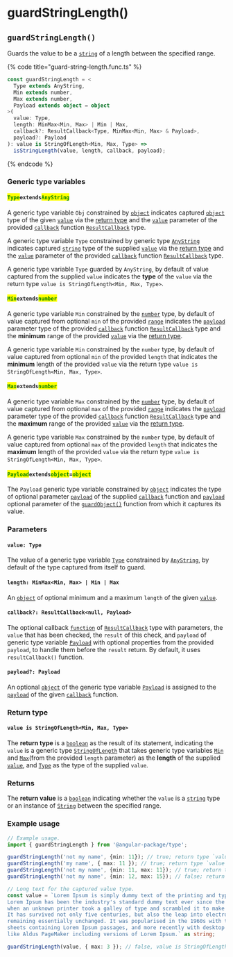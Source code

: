 # guardStringLength()

## `guardStringLength()`

Guards the value to be a [`string`](https://developer.mozilla.org/en-US/docs/Web/JavaScript/Reference/Global\_Objects/String) of a length between the specified range.

{% code title="guard-string-length.func.ts" %}
```typescript
const guardStringLength = <
  Type extends AnyString,
  Min extends number,
  Max extends number,
  Payload extends object = object
>(
  value: Type,
  length: MinMax<Min, Max> | Min | Max,
  callback?: ResultCallback<Type, MinMax<Min, Max> & Payload>,
  payload?: Payload
): value is StringOfLength<Min, Max, Type> =>
  isStringLength(value, length, callback, payload);
```
{% endcode %}

### Generic type variables

#### <mark style="color:green;">**`Type`**</mark>**`extends`**<mark style="color:green;">**`AnyString`**</mark>

A generic type variable `Obj` constrained by [`object`](https://developer.mozilla.org/en-US/docs/Web/JavaScript/Reference/Global\_Objects/Object) indicates captured [`object`](https://developer.mozilla.org/en-US/docs/Web/JavaScript/Reference/Global\_Objects/Object) type of the given [`value`](guardstringlength.md#value-type) via the [return type](guardstringlength.md#return-type) and the [`value`](../types/resultcallback.md#value-value) parameter of the provided [`callback`](guardstringlength.md#callback-resultcallback-less-than-bigint-payload-greater-than) function [`ResultCallback`](../types/resultcallback.md) type.

A generic type variable `Type` constrained by generic type [`AnyString`](../types/anystring.md) indicates captured [`string`](https://www.typescriptlang.org/docs/handbook/basic-types.html#string) type of the supplied [`value`](guardstringlength.md#value-type) via the [return type](guardstringlength.md#return-type) and the [`value`](../types/resultcallback.md#value-value) parameter of the provided [`callback`](guardstringlength.md#callback-resultcallback-less-than-bigint-payload-greater-than) function [`ResultCallback`](../types/resultcallback.md) type.



A generic type variable `Type` guarded by `AnyString`, by default of value captured from the supplied `value` indicates the **type** of the `value` via the return type `value is StringOfLength<Min, Max, Type>`.

#### <mark style="color:green;">**`Min`**</mark>**`extends`**<mark style="color:green;">**`number`**</mark>

A generic type variable `Min` constrained by the [`number`](https://www.typescriptlang.org/docs/handbook/basic-types.html#number) type, by default of value captured from optional `min` of the provided [`range`](guardstringlength.md#range-minmax-less-than-min-max-greater-than) indicates the [`payload`](../types/resultcallback.md#payload-payload) parameter type of the provided [`callback`](guardstringlength.md#callback-resultcallback-less-than-type-payload-greater-than) function [`ResultCallback`](../types/resultcallback.md) type and the **minimum** range of the provided [`value`](guardstringlength.md#value-type) via the [return type](guardstringlength.md#return-type).

A generic type variable `Min` constrained by the `number` type, by default of value captured from optional `min` of the provided `length` that indicates the **minimum** length of the provided `value` via the return type `value is StringOfLength<Min, Max, Type>`.

#### <mark style="color:green;">**`Max`**</mark>**`extends`**<mark style="color:green;">**`number`**</mark>

A generic type variable `Max` constrained by the [`number`](https://www.typescriptlang.org/docs/handbook/basic-types.html#number) type, by default of value captured from optional `max` of the provided [`range`](guardstringlength.md#range-minmax-less-than-min-max-greater-than) indicates the [`payload`](../types/resultcallback.md#payload-payload) parameter type of the provided [`callback`](guardstringlength.md#callback-resultcallback-less-than-type-payload-greater-than) function [`ResultCallback`](../types/resultcallback.md) type and the **maximum** range of the provided [`value`](guardstringlength.md#value-type) via the [return type](guardstringlength.md#return-type).

A generic type variable `Max` constrained by the `number` type, by default of value captured from optional `max` of the provided `length` that indicates the **maximum** length of the provided `value` via the return type `value is StringOfLength<Min, Max, Type>`.

#### <mark style="color:green;">**`Payload`**</mark>**`extends`**<mark style="color:green;">**`object`**</mark>**`=`**<mark style="color:green;">**`object`**</mark>

The `Payload` generic type variable constrained by [`object`](https://www.typescriptlang.org/docs/handbook/basic-types.html#object) indicates the type of optional parameter [`payload`](../types/resultcallback.md#payload-payload) of the supplied [`callback`](guardstringlength.md#callback-resultcallback-less-than-type-payload-greater-than) function and [`payload`](guardstringlength.md#payload-payload) optional parameter of the [`guardObject()`](guardstringlength.md#guardobject) function from which it captures its value.

### Parameters

#### `value: Type`

The value of a generic type variable [`Type`](guardstringlength.md#typeextendsanystring) constrained by [`AnyString`](../types/anystring.md), by default of the type captured from itself to guard.

#### `length: MinMax<Min, Max> | Min | Max`

An [`object`](https://developer.mozilla.org/en-US/docs/Web/JavaScript/Reference/Global\_Objects/Object) of optional minimum and a maximum `length` of the given [`value`](guardstringlength.md#value-type).

#### `callback?: ResultCallback<null, Payload>`

The optional callback [`function`](https://developer.mozilla.org/en-US/docs/Web/JavaScript/Guide/Functions) of [`ResultCallback`](../types/resultcallback.md) type with parameters, the `value` that has been checked, the `result` of this check, and `payload` of generic type variable [`Payload`](guardstringlength.md#payloadextendsobject) with optional properties from the provided `payload`, to handle them before the `result` return. By default, it uses `resultCallback()` function.

#### `payload?: Payload`

An optional [`object`](https://developer.mozilla.org/en-US/docs/Web/JavaScript/Reference/Global\_Objects/Object) of the generic type variable [`Payload`](guardstringlength.md#payloadextendsobject-object) is assigned to the [`payload`](../types/resultcallback.md#payload-payload) of the given [`callback`](guardstringlength.md#callback-resultcallback-less-than-bigint-payload-greater-than) function.

### Return type

#### `value is StringOfLength<Min, Max, Type>`

The **return type** is a [`boolean`](https://www.typescriptlang.org/docs/handbook/basic-types.html#boolean) as the result of its statement, indicating the `value` is a generic type [`StringOfLength`](../types/stringoflength.md) that takes generic type variables [`Min`](guardstringlength.md#minextendsnumber) and [`Max`](guardstringlength.md#maxextendsnumber)(from the provided `length` parameter) as the **length** of the supplied [`value`](guardstringlength.md#value-type), and [`Type`](guardstringlength.md#typeextendsanystring) as the type of the supplied `value`.

### Returns

The **return value** is a [`boolean`](https://developer.mozilla.org/en-US/docs/Web/JavaScript/Reference/Global\_Objects/Boolean) indicating whether the `value` is a [`string`](https://developer.mozilla.org/en-US/docs/Web/JavaScript/Reference/Global\_Objects/String) type or an instance of [`String`](https://developer.mozilla.org/en-US/docs/Web/JavaScript/Reference/Global\_Objects/String) between the specified range.

### Example usage

```typescript
// Example usage.
import { guardStringLength } from '@angular-package/type';

guardStringLength('not my name', {min: 11}); // true; return type `value is StringOfLength<11, number, "not my name">`
guardStringLength('my name', { max: 11 }); // true; return type `value is StringOfLength<number, 11, "my name">`
guardStringLength('not my name', {min: 11, max: 11}); // true; return type `value is StringOfLength<11, 11, "not my name">`
guardStringLength('not my name', {min: 12, max: 15}); // false; return type `value is StringOfLength<12, 15, "not my name">`

// Long text for the captured value type.
const value = `Lorem Ipsum is simply dummy text of the printing and typesetting industry.
Lorem Ipsum has been the industry's standard dummy text ever since the 1500s,
when an unknown printer took a galley of type and scrambled it to make a type specimen book.
It has survived not only five centuries, but also the leap into electronic typesetting,
remaining essentially unchanged. It was popularised in the 1960s with the release of Letraset
sheets containing Lorem Ipsum passages, and more recently with desktop publishing software
like Aldus PageMaker including versions of Lorem Ipsum.` as string;

guardStringLength(value, { max: 3 }); // false, value is StringOfLength<number, 3, string>
```
